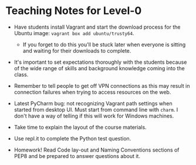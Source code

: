 # Teaching Notes for Level-0
- Have students install Vagrant and start the download process
for the Ubuntu image: `vagrant box add ubuntu/trusty64`.
    - If you forget to do this you'll be stuck later when everyone is sitting
     and waiting for their downloads to complete.
     
- It's important to set expectations thoroughly with the students because 
of the wide range of skills and background knowledge coming into the class.

- Remember to tell people to get off VPN connections as this may result in 
connection failures when trying to access resources on the web.

- Latest PyCharm bug: not recognizing Vagrant path settings when started
from desktop UI.  Must start from command line with `charm`.  I don't have
a way of telling if this will work for Windows machines.

- Take time to explain the layout of the course materials.
- Use repl.it to complete the Python test question.

- Homework!  Read Code lay-out and Naming Conventions sections of PEP8 and
be prepared to answer questions about it.  